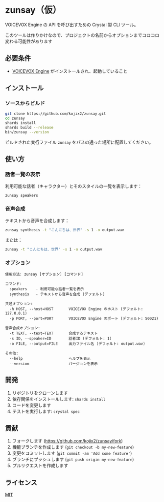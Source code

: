 # zunsay（仮）

VOICEVOX Engine の API を呼び出すための Crystal 製 CLI ツール。

このツールは作りかけなので、プロジェクトの名前からオプションまでコロコロ変わる可能性があります

## 必要条件

- [VOICEVOX Engine](https://github.com/VOICEVOX/voicevox_engine) がインストールされ、起動していること

## インストール

### ソースからビルド

```bash
git clone https://github.com/kojix2/zunsay.git
cd zunsay
shards install
shards build --release
bin/zunsay --version
```

ビルドされた実行ファイル `zunsay` をパスの通った場所に配置してください。

## 使い方

### 話者一覧の表示

利用可能な話者（キャラクター）とそのスタイルの一覧を表示します：

```bash
zunsay speakers
```

### 音声合成

テキストから音声を合成します：

```bash
zunsay synthesis -t "こんにちは、世界" -s 1 -o output.wav
```

または：

```bash
zunsay -t "こんにちは、世界" -s 1 -o output.wav
```

### オプション

```
使用方法: zunsay [オプション] [コマンド]

コマンド:
  speakers    - 利用可能な話者一覧を表示
  synthesis   - テキストから音声を合成 (デフォルト)

共通オプション:
  -h HOST, --host=HOST       VOICEVOX Engine のホスト (デフォルト: 127.0.0.1)
  -p PORT, --port=PORT       VOICEVOX Engine のポート (デフォルト: 50021)

音声合成オプション:
  -t TEXT, --text=TEXT       合成するテキスト
  -s ID, --speaker=ID        話者ID (デフォルト: 1)
  -o FILE, --output=FILE     出力ファイル名 (デフォルト: output.wav)

その他:
  --help                     ヘルプを表示
  --version                  バージョンを表示
```

## 開発

1. リポジトリをクローンします
2. 依存関係をインストールします: `shards install`
3. コードを変更します
4. テストを実行します: `crystal spec`

## 貢献

1. フォークします (<https://github.com/kojix2/zunsay/fork>)
2. 機能ブランチを作成します (`git checkout -b my-new-feature`)
3. 変更をコミットします (`git commit -am 'Add some feature'`)
4. ブランチにプッシュします (`git push origin my-new-feature`)
5. プルリクエストを作成します

## ライセンス

[MIT](LICENSE)
